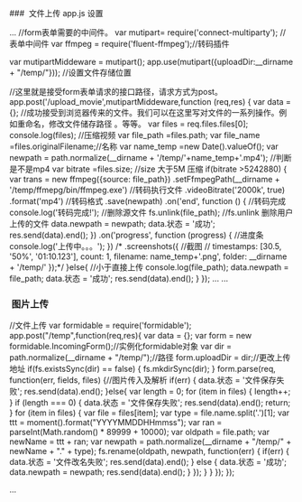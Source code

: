 ###  文件上传 app.js 设置

...
//form表单需要的中间件。
var mutipart= require('connect-multiparty'); //表单中间件
var ffmpeg = require('fluent-ffmpeg');//转码插件

var mutipartMiddeware = mutipart();
app.use(mutipart({uploadDir:__dirname + "/temp/"})); //设置文件存储位置

//这里就是接受form表单请求的接口路径，请求方式为post。
app.post('/upload_movie',mutipartMiddeware,function (req,res) {
    var data = {};
    //成功接受到浏览器传来的文件。我们可以在这里写对文件的一系列操作。例如重命名，修改文件储存路径 。等等。
    var files = req.files.files[0];
    console.log(files);
    //压缩视频
    var file_path =files.path;
    var file_name =files.originalFilename;//名称
    var name_temp =new Date().valueOf();
    var newpath = path.normalize(__dirname + '/temp/'+name_temp+'.mp4');
     //判断是不是mp4
        var bitrate =files.size;
        //size 大于5M 压缩
        if(bitrate >5242880) {
            var trans = new ffmpeg({source: file_path})
                    .setFfmpegPath(__dirname + '/temp/ffmepg/bin/ffmpeg.exe') //转码执行文件
                    .videoBitrate('2000k', true)
                    .format('mp4')  //转码格式
                    .save(newpath)
                    .on('end', function () { //转码完成
                        console.log('转码完成!');
                        //删除源文件
                        fs.unlink(file_path);	//fs.unlink 删除用户上传的文件
                        data.newpath = newpath;
                        data.状态 = '成功';
                        res.send(data).end();
                    })
                    .on('progress', function (progress) {
                        //进度条
                        console.log('上传中。。。');
                    })
                    /* .screenshots({ //截图
                     //  timestamps: [30.5, '50%', '01:10.123'],
                     count: 1,
                     filename: name_temp+'.png',
                     folder: __dirname + '/temp/'
                     });*/
        }else{
            //小于直接上传
            console.log(file_path);
            data.newpath = file_path;
            data.状态 = '成功';
            res.send(data).end();
        }
});
...
...
###  图片上传

//文件上传
var formidable = require('formidable');
app.post("/temp",function(req,res){
    var data = {};
    var form = new formidable.IncomingForm();//实例化formidable对象
    var dir = path.normalize(__dirname + "/temp/");//路径
    form.uploadDir = dir;//更改上传地址
    if(fs.existsSync(dir) == false) {
        fs.mkdirSync(dir);
    }
    form.parse(req, function(err, fields, files) {//图片传入及解析
        if(err) {
            data.状态 = '文件保存失败';
            res.send(data).end();
        }else{
            var length = 0;
            for (item in files) {
                length++;
            }
            if (length === 0) {
                data.状态 = '文件保存失败';
                res.send(data).end();
                return;
            }
            for (item in files) {
                var file = files[item];
                var type = file.name.split('.')[1];
                var ttt = moment().format("YYYYMMDDHHmmss");
                var ran = parseInt(Math.random() * 89999 + 10000);
                var oldpath = file.path;
                var newName = ttt + ran;
                var newpath = path.normalize(__dirname + "/temp/" + newName + "." + type);
                fs.rename(oldpath, newpath, function(err) {
                    if(err) {
                        data.状态 = '文件改名失败';
                        res.send(data).end();
                    } else {
                        data.状态 = '成功';
                        data.newpath = newpath;
                        res.send(data).end();
                    }
                });
            }
        }
    });
});

...







